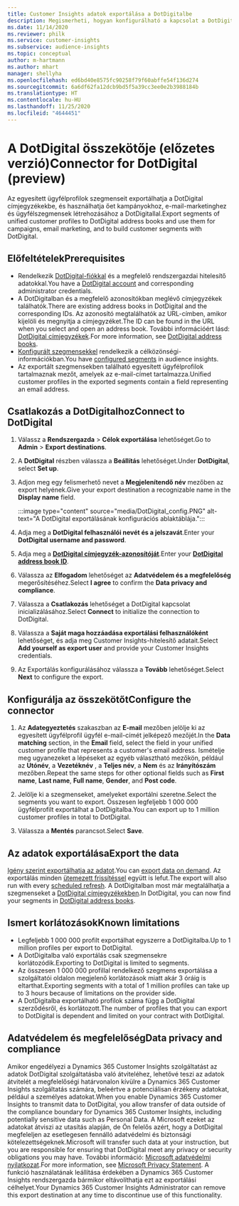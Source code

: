 ```yaml
---
title: Customer Insights adatok exportálása a DotDigitalbe
description: Megismerheti, hogyan konfigurálható a kapcsolat a DotDigitallal.
ms.date: 11/14/2020
ms.reviewer: philk
ms.service: customer-insights
ms.subservice: audience-insights
ms.topic: conceptual
author: m-hartmann
ms.author: mhart
manager: shellyha
ms.openlocfilehash: ed6bd40e8575fc90258f79f60abffe54f136d274
ms.sourcegitcommit: 6a6df62fa12dcb9bd5f5a39cc3ee0e2b3988184b
ms.translationtype: HT
ms.contentlocale: hu-HU
ms.lasthandoff: 11/25/2020
ms.locfileid: "4644451"
---
```

# <a name="connector-for-dotdigital-preview"></a><span data-ttu-id="e8f3c-103">A DotDigital összekötője (előzetes verzió)</span><span class="sxs-lookup"><span data-stu-id="e8f3c-103">Connector for DotDigital (preview)</span></span>

<span data-ttu-id="e8f3c-104">Az egyesített ügyfélprofilok szegmenseit exportálhatja a DotDigital címjegyzékekbe, és használhatja őet kampányokhoz, e-mail-marketinghez és ügyfélszegmensek létrehozásához a DotDigitallal.</span><span class="sxs-lookup"><span data-stu-id="e8f3c-104">Export segments of unified customer profiles to DotDigital address books and use them for campaigns, email marketing, and to build customer segments with DotDigital.</span></span> 

## <a name="prerequisites"></a><span data-ttu-id="e8f3c-105">Előfeltételek</span><span class="sxs-lookup"><span data-stu-id="e8f3c-105">Prerequisites</span></span>

-   <span data-ttu-id="e8f3c-106">Rendelkezik [DotDigital-fiókkal](https://dotdigital.com/) és a megfelelő rendszergazdai hitelesítő adatokkal.</span><span class="sxs-lookup"><span data-stu-id="e8f3c-106">You have a [DotDigital account](https://dotdigital.com/) and corresponding administrator credentials.</span></span>
-   <span data-ttu-id="e8f3c-107">A DotDigitalban és a megfelelő azonosítókban meglévő címjegyzékek találhatók.</span><span class="sxs-lookup"><span data-stu-id="e8f3c-107">There are existing address books in DotDigital and the corresponding IDs.</span></span> <span data-ttu-id="e8f3c-108">Az azonosító megtalálhatók az URL-címben, amikor kijelöli és megnyitja a címjegyzéket.</span><span class="sxs-lookup"><span data-stu-id="e8f3c-108">The ID can be found in the URL when you select and open an address book.</span></span> <span data-ttu-id="e8f3c-109">További információért lásd: [DotDigital címjegyzékek](https://support.dotdigital.com/hc/articles/212211968-Creating-an-address-book).</span><span class="sxs-lookup"><span data-stu-id="e8f3c-109">For more information, see [DotDigital address books](https://support.dotdigital.com/hc/articles/212211968-Creating-an-address-book).</span></span>
-   <span data-ttu-id="e8f3c-110">[Konfigurált szegmensekkel](segments.md) rendelkezik a célközönségi-információkban.</span><span class="sxs-lookup"><span data-stu-id="e8f3c-110">You have [configured segments](segments.md) in audience insights.</span></span>
-   <span data-ttu-id="e8f3c-111">Az exportált szegmensekben található egyesített ügyfélprofilok tartalmaznak mezőt, amelyek az e-mail-címet tartalmazza.</span><span class="sxs-lookup"><span data-stu-id="e8f3c-111">Unified customer profiles in the exported segments contain a field representing an email address.</span></span>

## <a name="connect-to-dotdigital"></a><span data-ttu-id="e8f3c-112">Csatlakozás a DotDigitalhoz</span><span class="sxs-lookup"><span data-stu-id="e8f3c-112">Connect to DotDigital</span></span>

1. <span data-ttu-id="e8f3c-113">Válassz a **Rendszergazda** > **Célok exportálása** lehetőséget.</span><span class="sxs-lookup"><span data-stu-id="e8f3c-113">Go to **Admin** > **Export destinations**.</span></span>

1. <span data-ttu-id="e8f3c-114">A **DotDigital** részben válassza a **Beállítás** lehetőséget.</span><span class="sxs-lookup"><span data-stu-id="e8f3c-114">Under **DotDigital**, select **Set up**.</span></span>

1. <span data-ttu-id="e8f3c-115">Adjon meg egy felismerhető nevet a **Megjelenítendő név** mezőben az export helyének.</span><span class="sxs-lookup"><span data-stu-id="e8f3c-115">Give your export destination a recognizable name in the **Display name** field.</span></span>

   :::image type="content" source="media/DotDigital_config.PNG" alt-text="A DotDigital exportálásának konfigurációs ablaktáblája.":::

1. <span data-ttu-id="e8f3c-117">Adja meg a **DotDigital felhasználói nevét és a jelszavát**.</span><span class="sxs-lookup"><span data-stu-id="e8f3c-117">Enter your **DotDigital username and password**.</span></span>

1. <span data-ttu-id="e8f3c-118">Adja meg a **[DotDigital címjegyzék-azonosítóját](https://support.dotdigital.com/hc/articles/212211968-Creating-an-address-book)**.</span><span class="sxs-lookup"><span data-stu-id="e8f3c-118">Enter your **[DotDigital address book ID](https://support.dotdigital.com/hc/articles/212211968-Creating-an-address-book)**.</span></span>

1. <span data-ttu-id="e8f3c-119">Válassza az **Elfogadom** lehetőséget az **Adatvédelem és a megfelelőség** megerősítéséhez.</span><span class="sxs-lookup"><span data-stu-id="e8f3c-119">Select **I agree** to confirm the **Data privacy and compliance**.</span></span>

1. <span data-ttu-id="e8f3c-120">Válassza a **Csatlakozás** lehetőséget a DotDigital kapcsolat inicializálásához.</span><span class="sxs-lookup"><span data-stu-id="e8f3c-120">Select **Connect** to initialize the connection to DotDigital.</span></span>

1. <span data-ttu-id="e8f3c-121">Válassza a **Saját maga hozzáadása exportálási felhasználóként** lehetőséget, és adja meg Customer Insights-hitelesítő adatait.</span><span class="sxs-lookup"><span data-stu-id="e8f3c-121">Select **Add yourself as export user** and provide your Customer Insights credentials.</span></span>

1. <span data-ttu-id="e8f3c-122">Az Exportálás konfigurálásához válassza a **Tovább** lehetőséget.</span><span class="sxs-lookup"><span data-stu-id="e8f3c-122">Select **Next** to configure the export.</span></span>

## <a name="configure-the-connector"></a><span data-ttu-id="e8f3c-123">Konfigurálja az összekötőt</span><span class="sxs-lookup"><span data-stu-id="e8f3c-123">Configure the connector</span></span>

1. <span data-ttu-id="e8f3c-124">Az **Adategyeztetés** szakaszban az **E-mail** mezőben jelölje ki az egyesített ügyfélprofil ügyfél e-mail-címét jelképező mezőjét.</span><span class="sxs-lookup"><span data-stu-id="e8f3c-124">In the **Data matching** section, in the **Email** field, select the field in your unified customer profile that represents a customer's email address.</span></span> <span data-ttu-id="e8f3c-125">Ismételje meg ugyanezeket a lépéseket az egyéb választható mezőkön, például az **Utónév**, a **Vezetéknév** , a **Teljes név**, a **Nem** és az **Irányítószám** mezőben.</span><span class="sxs-lookup"><span data-stu-id="e8f3c-125">Repeat the same steps for other optional fields such as **First name**, **Last name**, **Full name**, **Gender**, and **Post code**.</span></span>

1. <span data-ttu-id="e8f3c-126">Jelölje ki a szegmenseket, amelyeket exportálni szeretne.</span><span class="sxs-lookup"><span data-stu-id="e8f3c-126">Select the segments you want to export.</span></span> <span data-ttu-id="e8f3c-127">Összesen legfeljebb 1 000 000 ügyfélprofilt exportálhat a DotDigitalba.</span><span class="sxs-lookup"><span data-stu-id="e8f3c-127">You can export up to 1 million customer profiles in total to DotDigital.</span></span>

1. <span data-ttu-id="e8f3c-128">Válassza a **Mentés** parancsot.</span><span class="sxs-lookup"><span data-stu-id="e8f3c-128">Select **Save**.</span></span>

## <a name="export-the-data"></a><span data-ttu-id="e8f3c-129">Az adatok exportálása</span><span class="sxs-lookup"><span data-stu-id="e8f3c-129">Export the data</span></span>

<span data-ttu-id="e8f3c-130">[Igény szerint exportálhatja az adatot](export-destinations.md).</span><span class="sxs-lookup"><span data-stu-id="e8f3c-130">You can [export data on demand](export-destinations.md).</span></span> <span data-ttu-id="e8f3c-131">Az exportálás minden [ütemezett frissítéssel](system.md#schedule-tab) együtt is lefut.</span><span class="sxs-lookup"><span data-stu-id="e8f3c-131">The export will also run with every [scheduled refresh](system.md#schedule-tab).</span></span> <span data-ttu-id="e8f3c-132">A DotDigitalban most már megtalálhatja a szegmenseket a [DotDigital címjegyzékekben](https://support.dotdigital.com/hc/articles/212211968-Creating-an-address-book).</span><span class="sxs-lookup"><span data-stu-id="e8f3c-132">In DotDigital, you can now find your segments in [DotDigital address books](https://support.dotdigital.com/hc/articles/212211968-Creating-an-address-book).</span></span>

## <a name="known-limitations"></a><span data-ttu-id="e8f3c-133">Ismert korlátozások</span><span class="sxs-lookup"><span data-stu-id="e8f3c-133">Known limitations</span></span>

- <span data-ttu-id="e8f3c-134">Legfeljebb 1 000 000 profilt exportálhat egyszerre a DotDigitalba.</span><span class="sxs-lookup"><span data-stu-id="e8f3c-134">Up to 1 million profiles per export to DotDigital.</span></span>
- <span data-ttu-id="e8f3c-135">A DotDigitalba való exportálás csak szegmensekre korlátozódik.</span><span class="sxs-lookup"><span data-stu-id="e8f3c-135">Exporting to DotDigital is limited to segments.</span></span>
- <span data-ttu-id="e8f3c-136">Az összesen 1 000 000 profillal rendelkező szegmens exportálása a szolgáltatói oldalon megjelenő korlátozások miatt akár 3 óráig is eltarthat.</span><span class="sxs-lookup"><span data-stu-id="e8f3c-136">Exporting segments with a total of 1 million profiles can take up to 3 hours because of limitations on the provider side.</span></span> 
- <span data-ttu-id="e8f3c-137">A DotDigitalba exportálható profilok száma függ a DotDigital szerződésről, és korlátozott.</span><span class="sxs-lookup"><span data-stu-id="e8f3c-137">The number of profiles that you can export to DotDigital is dependent and limited on your contract with DotDigital.</span></span>

## <a name="data-privacy-and-compliance"></a><span data-ttu-id="e8f3c-138">Adatvédelem és megfelelőség</span><span class="sxs-lookup"><span data-stu-id="e8f3c-138">Data privacy and compliance</span></span>

<span data-ttu-id="e8f3c-139">Amikor engedélyezi a Dynamics 365 Customer Insights szolgáltatást az adatok DotDigital szolgáltatásba való átviteléhez, lehetővé teszi az adatok átvitelét a megfelelőségi határvonalon kívülre a Dynamics 365 Customer Insights szolgáltatás számára, beleértve a potenciálisan érzékeny adatokat, például a személyes adatokat.</span><span class="sxs-lookup"><span data-stu-id="e8f3c-139">When you enable Dynamics 365 Customer Insights to transmit data to DotDigital, you allow transfer of data outside of the compliance boundary for Dynamics 365 Customer Insights, including potentially sensitive data such as Personal Data.</span></span> <span data-ttu-id="e8f3c-140">A Microsoft ezeket az adatokat átviszi az utasítás alapján, de Ön felelős azért, hogy a DotDigital megfeleljen az esetlegesen fennálló adatvédelmi és biztonsági kötelezettségeknek.</span><span class="sxs-lookup"><span data-stu-id="e8f3c-140">Microsoft will transfer such data at your instruction, but you are responsible for ensuring that DotDigital meet any privacy or security obligations you may have.</span></span> <span data-ttu-id="e8f3c-141">További információ: [Microsoft adatvédelmi nyilatkozat](https://go.microsoft.com/fwlink/?linkid=396732).</span><span class="sxs-lookup"><span data-stu-id="e8f3c-141">For more information, see [Microsoft Privacy Statement](https://go.microsoft.com/fwlink/?linkid=396732).</span></span>
<span data-ttu-id="e8f3c-142">A funkció használatának leállítása érdekében a Dynamics 365 Customer Insights rendszergazda bármikor eltávolíthatja ezt az exportálási célhelyet.</span><span class="sxs-lookup"><span data-stu-id="e8f3c-142">Your Dynamics 365 Customer Insights Administrator can remove this export destination at any time to discontinue use of this functionality.</span></span>
